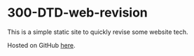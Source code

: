 # 300-DTD-web-revision

This is a simple static site to quickly revise some website tech.

Hosted on GitHub [here](https://waimea-hwstringer.github.io/300-DTD-web-revision/).